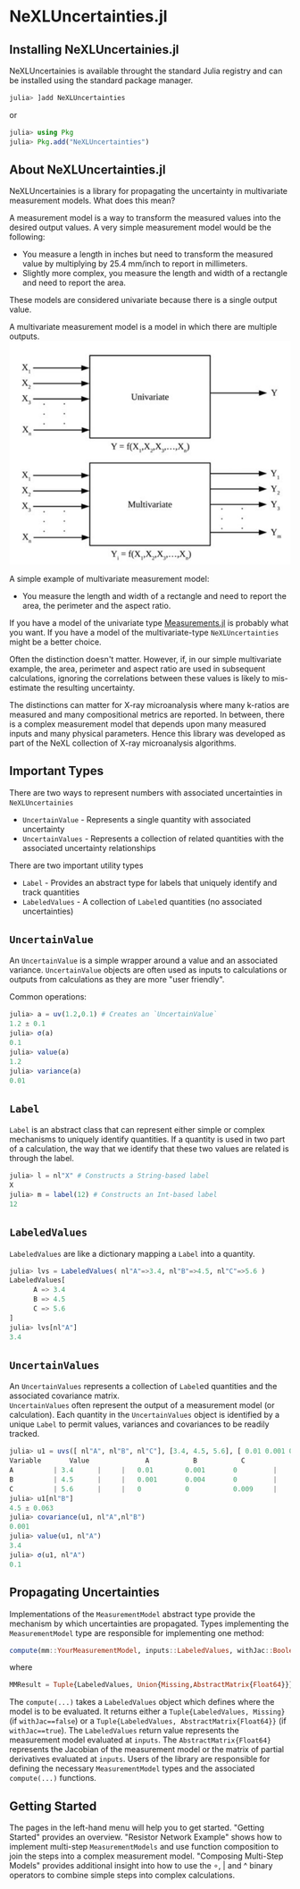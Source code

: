 # NeXLUncertainties.jl

## Installing NeXLUncertainies.jl

NeXLUncertainies is available throught the standard Julia registry and can be
installed using the standard package manager.

```julia
julia> ]add NeXLUncertainties
```

or

```julia
julia> using Pkg
julia> Pkg.add("NeXLUncertainties")
```

## About NeXLUncertainties.jl

NeXLUncertainies is a library for propagating the uncertainty in multivariate
measurement models. What does this mean?

A measurement model is a way to transform the measured values into the desired
output values.  A very simple measurement model would be the following:
  * You measure a length in inches but need to transform the measured value by multiplying by 25.4 mm/inch to report in millimeters.
  * Slightly more complex, you measure the length and width of a rectangle and need to report the area.

These models are considered univariate because there is a single output value.

A multivariate measurement model is a model in which there are multiple outputs.
![Comparing univariate and multivariate measurement models](univsmulti.png)

A simple example of multivariate measurement model:
  * You measure the length and width of a rectangle and need to report the area, the perimeter and the aspect ratio.

If you have a model of the univariate type [Measurements.jl](https://github.com/JuliaPhysics/Measurements.jl)
is probably what you want.  If you have a model of the multivariate-type
`NeXLUncertainties` might be a better choice.

Often the distinction doesn't matter.  However, if, in our simple multivariate
example, the area, perimeter and aspect ratio are used in subsequent calculations,
ignoring the correlations between these values is likely to mis-estimate
the resulting uncertainty.

The distinctions can matter for X-ray microanalysis where many k-ratios are
measured and many compositional metrics are reported.  In between, there is
a complex measurement model that depends upon many measured inputs and
many physical parameters.  Hence this library was developed as part of the
NeXL collection of X-ray microanalysis algorithms.


## Important Types
There are two ways to represent numbers with associated uncertainties in `NeXLUncertainies`
  * `UncertainValue` - Represents a single quantity with associated uncertainty
  * `UncertainValues` - Represents a collection of related quantities with the associated uncertainty relationships

There are two important utility types
  * `Label` - Provides an abstract type for labels that uniquely identify and track quantities
  * `LabeledValues` - A collection of `Label`ed quantities (no associated uncertainties)

## `UncertainValue`
An `UncertainValue` is a simple wrapper around a value and an associated variance. `UncertainValue` objects are
often used as inputs to calculations or outputs from calculations as they are more "user friendly".

Common operations:

```julia
julia> a = uv(1.2,0.1) # Creates an `UncertainValue`
1.2 ± 0.1
julia> σ(a)
0.1
julia> value(a)
1.2
julia> variance(a)
0.01
```
  ## `Label`
  `Label` is an abstract class that can represent either simple or complex mechanisms to uniquely identify quantities.
  If a quantity is used in two part of a calculation, the way that we identify that these two values are related is
  through the label.

```julia
julia> l = nl"X" # Constructs a String-based label
X
julia> m = label(12) # Constructs an Int-based label
12
```

## `LabeledValues`
`LabeledValues` are like a dictionary mapping a `Label` into a quantity.

```julia
julia> lvs = LabeledValues( nl"A"=>3.4, nl"B"=>4.5, nl"C"=>5.6 )
LabeledValues[
      A => 3.4
      B => 4.5
      C => 5.6
]
julia> lvs[nl"A"]
3.4
```

## `UncertainValues`
An `UncertainValues` represents a collection of `Label`ed quantities and the associated covariance matrix.  
`UncertainValues` often represent the output of a measurement model (or calculation).  Each quantity in
the `UncertainValues` object is identified by a unique `Label` to permit values, variances and covariances to
be readily tracked.

```julia
julia> u1 = uvs([ nl"A", nl"B", nl"C"], [3.4, 4.5, 5.6], [ 0.01 0.001 0.0; 0.001 0.004 0.0; 0.0 0.0 0.009 ])
Variable       Value              A           B           C
A          | 3.4      |     |   0.01        0.001       0         |
B          | 4.5      |     |   0.001       0.004       0         |
C          | 5.6      |     |   0           0           0.009     |
julia> u1[nl"B"]
4.5 ± 0.063
julia> covariance(u1, nl"A",nl"B")
0.001
julia> value(u1, nl"A")
3.4
julia> σ(u1, nl"A")
0.1
```

## Propagating Uncertainties
Implementations of the `MeasurementModel` abstract type provide the mechanism by which uncertainties are propagated.
Types implementing the `MeasurementModel` type are responsible for implementing one method:

```julia
compute(mm::YourMeasurementModel, inputs::LabeledValues, withJac::Boolean)::MMResult
```
where
```julia
MMResult = Tuple{LabeledValues, Union{Missing,AbstractMatrix{Float64}}}
```

The `compute(...)` takes a `LabeledValues` object which defines where the model is to be evaluated.   It returns
either a `Tuple{LabeledValues, Missing}` (if `withJac==false`) or a `Tuple{LabeledValues, AbstractMatrix{Float64}}`
(if `withJac==true`).  The `LabeledValues` return value represents the measurement model evaluated at `inputs`.
The `AbstractMatrix{Float64}` represents the Jacobian of the measurement model or the matrix of partial derivatives
evaluated at `inputs`.  Users of the library are responsible for defining the necessary `MeasurementModel` types
and the associated `compute(...)` functions.

## Getting Started
The pages in the left-hand menu will help you to get started. "Getting Started" provides an overview.  "Resistor Network
Example" shows how to implement multi-step `MeasurementModels` and use function composition to join the steps into a
complex measurement model. "Composing Multi-Step Models" provides additional insight into how to use the ∘, | and ^
binary operators to combine simple steps into complex calculations.
